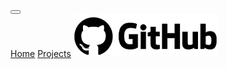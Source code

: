 <link href="https://cdn.jsdelivr.net/npm/bootstrap@5.1.3/dist/css/bootstrap.min.css" rel="stylesheet" integrity="sha384-1BmE4kWBq78iYhFldvKuhfTAU6auU8tT94WrHftjDbrCEXSU1oBoqyl2QvZ6jIW3" crossorigin="anonymous">
<link href="./styles.css" rel="stylesheet">
<nav class="navbar navbar-expand-lg navbar-light bg-light">
    <div class="container-fluid">
        <button class="navbar-toggler" type="button" data-bs-toggle="collapse" data-bs-target="#navbarNavAltMarkup" aria-controls="navbarNavAltMarkup" aria-                    expanded="false" aria-label="Toggle navigation">
            <span class="navbar-toggler-icon"></span>
        </button>
        <div class="collapse navbar-collapse" id="navbarNavAltMarkup">
            <div class="navbar-nav">
                <a id="homeButton" class="nav-link navButton" aria-current="page" href="#">Home</a>
                <a id="projectsButton" class="nav-link navButton" href="#">Projects</a>
                <a id="githubButton" class="nav-link navButton" href="https://github.com/Keith-Howard"><img src="./GitHub-Emblem.png" id="githubImage"></a>
            </div>
        </div>
    </div>
</nav>
<div id="landingPage">
    <!--HTML string gets interted in here when pages loads and when Nav Bar buttons are clicked-->
</div>
<script src="./main.js">